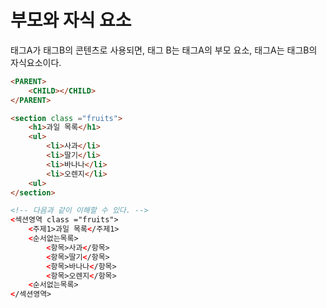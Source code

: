 # 부모와 자식 요소

태그A가 태그B의 콘텐츠로 사용되면, 태그 B는 태그A의 부모 요소, 태그A는 태그B의 자식요소이다.

```html
<PARENT>
    <CHILD></CHILD>
</PARENT>
```

```html
<section class ="fruits">
    <h1>과일 목록</h1>
    <ul>
        <li>사과</li>
        <li>딸기</li>
        <li>바나나</li>
        <li>오렌지</li>
    <ul>
</section>

<!-- 다음과 같이 이해할 수 있다. -->
<섹션영역 class ="fruits">
    <주제1>과일 목록</주제1>
    <순서없는목록>
        <항목>사과</항목>
        <항목>딸기</항목>
        <항목>바나나</항목>
        <항목>오렌지</항목>
    <순서없는목록>
</섹션영역>
```

